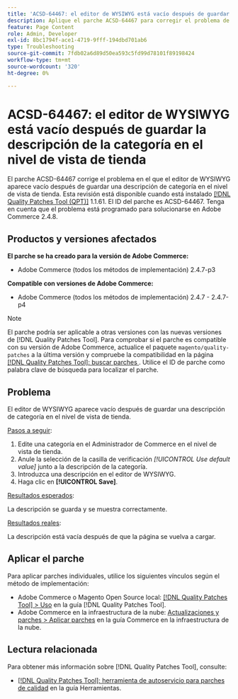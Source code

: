 ```yaml
---
title: 'ACSD-64467: el editor de WYSIWYG está vacío después de guardar la descripción de la categoría en el nivel de vista de tienda'
description: Aplique el parche ACSD-64467 para corregir el problema de Adobe Commerce en el que el editor de WYSIWYG aparece vacío después de guardar una descripción de categoría en el nivel de vista de tienda.
feature: Page Content
role: Admin, Developer
exl-id: 8bc1794f-ace1-4719-9fff-194dbd701ab6
type: Troubleshooting
source-git-commit: 7fdb02a6d89d50ea593c5fd99d78101f89198424
workflow-type: tm+mt
source-wordcount: '320'
ht-degree: 0%

---
```


# ACSD-64467: el editor de WYSIWYG está vacío después de guardar la descripción de la categoría en el nivel de vista de tienda

El parche ACSD-64467 corrige el problema en el que el editor de WYSIWYG aparece vacío después de guardar una descripción de categoría en el nivel de vista de tienda. Esta revisión está disponible cuando está instalado [[!DNL Quality Patches Tool (QPT)]](/help/tools/quality-patches-tool/quality-patches-tool-to-self-serve-quality-patches.md) 1.1.61. El ID del parche es ACSD-64467. Tenga en cuenta que el problema está programado para solucionarse en Adobe Commerce 2.4.8.

## Productos y versiones afectados

**El parche se ha creado para la versión de Adobe Commerce:**

* Adobe Commerce (todos los métodos de implementación) 2.4.7-p3

**Compatible con versiones de Adobe Commerce:**

* Adobe Commerce (todos los métodos de implementación) 2.4.7 - 2.4.7-p4

>[!NOTE]
>
>El parche podría ser aplicable a otras versiones con las nuevas versiones de [!DNL Quality Patches Tool]. Para comprobar si el parche es compatible con su versión de Adobe Commerce, actualice el paquete `magento/quality-patches` a la última versión y compruebe la compatibilidad en la página [[!DNL Quality Patches Tool]: buscar parches &#x200B;](https://experienceleague.adobe.com/tools/commerce-quality-patches/index.html?lang=es). Utilice el ID de parche como palabra clave de búsqueda para localizar el parche.

## Problema

El editor de WYSIWYG aparece vacío después de guardar una descripción de categoría en el nivel de vista de tienda.

<u>Pasos a seguir</u>:

1. Edite una categoría en el Administrador de Commerce en el nivel de vista de tienda.
1. Anule la selección de la casilla de verificación *[!UICONTROL Use default value]* junto a la descripción de la categoría.
1. Introduzca una descripción en el editor de WYSIWYG.
1. Haga clic en **[!UICONTROL Save]**.

<u>Resultados esperados</u>:

La descripción se guarda y se muestra correctamente.

<u>Resultados reales</u>:

La descripción está vacía después de que la página se vuelva a cargar.

## Aplicar el parche

Para aplicar parches individuales, utilice los siguientes vínculos según el método de implementación:

* Adobe Commerce o Magento Open Source local: [[!DNL Quality Patches Tool] > Uso](/help/tools/quality-patches-tool/usage.md) en la guía [!DNL Quality Patches Tool].
* Adobe Commerce en la infraestructura de la nube: [Actualizaciones y parches > Aplicar parches](https://experienceleague.adobe.com/docs/commerce-cloud-service/user-guide/develop/upgrade/apply-patches.html?lang=es) en la guía Commerce en la infraestructura de la nube.

## Lectura relacionada

Para obtener más información sobre [!DNL Quality Patches Tool], consulte:

* [[!DNL Quality Patches Tool]: herramienta de autoservicio para parches de calidad](/help/tools/quality-patches-tool/quality-patches-tool-to-self-serve-quality-patches.md) en la guía Herramientas.
